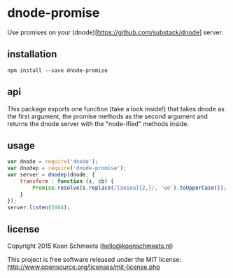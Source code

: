 # dnode-promise

Use promises on your (dnode)[https://github.com/substack/dnode] server.

## installation

```shell
npm install --save dnode-promise
```

## api

This package exports one function (take a look inside!) that takes dnode as the first argument,
the promise methods as the second argument and returns the dnode server with the "node-ified" methods inside.

## usage

```js
var dnode = require('dnode');
var dnodep = require('dnode-promise');
var server = dnodep(dnode, {
    transform : function (s, cb) {
        Promise.resolve(s.replace(/[aeiou]{2,}/, 'oo').toUpperCase());
    }
});
server.listen(5004);
```

## license

Copyright 2015 Koen Schmeets (hello@koenschmeets.nl)

This project is free software released under the MIT license:
http://www.opensource.org/licenses/mit-license.php 
